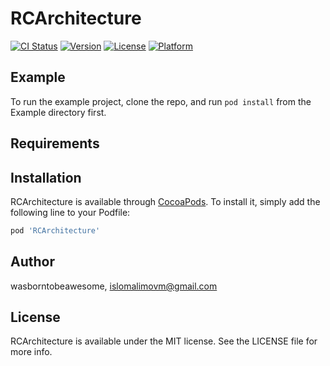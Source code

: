 # RCArchitecture

[![CI Status](https://img.shields.io/travis/wasborntobeawesome/RCArchitecture.svg?style=flat)](https://travis-ci.org/wasborntobeawesome/RCArchitecture)
[![Version](https://img.shields.io/cocoapods/v/RCArchitecture.svg?style=flat)](https://cocoapods.org/pods/RCArchitecture)
[![License](https://img.shields.io/cocoapods/l/RCArchitecture.svg?style=flat)](https://cocoapods.org/pods/RCArchitecture)
[![Platform](https://img.shields.io/cocoapods/p/RCArchitecture.svg?style=flat)](https://cocoapods.org/pods/RCArchitecture)

## Example

To run the example project, clone the repo, and run `pod install` from the Example directory first.

## Requirements

## Installation

RCArchitecture is available through [CocoaPods](https://cocoapods.org). To install
it, simply add the following line to your Podfile:

```ruby
pod 'RCArchitecture'
```

## Author

wasborntobeawesome, islomalimovm@gmail.com

## License

RCArchitecture is available under the MIT license. See the LICENSE file for more info.
